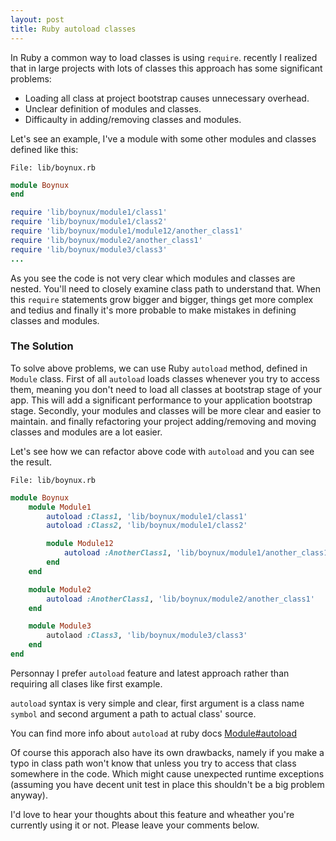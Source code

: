 ```yaml
---
layout: post
title: Ruby autoload classes
---
```


In Ruby a common way to load classes is using `require`. recently I realized that in large projects with lots of classes this approach has some significant problems:

*   Loading all class at project bootstrap causes unnecessary overhead.
*   Unclear definition of modules and classes.
*   Difficaulty in adding/removing classes and modules.

<div class="ads">
<!-- Responsive Display -->
<ins class="adsbygoogle adslot_1"
     style="display:block"
     data-ad-client="ca-pub-7360583392867579"
     data-ad-slot="4587256441"
     data-ad-format="horizontal"></ins>
<script>
(adsbygoogle = window.adsbygoogle || []).push({});
</script>
</div>

Let's see an example, I've a module with some other modules and classes defined like this:

`File: lib/boynux.rb`

```ruby
module Boynux
end

require 'lib/boynux/module1/class1'
require 'lib/boynux/module1/class2'
require 'lib/boynux/module1/module12/another_class1'
require 'lib/boynux/module2/another_class1'
require 'lib/boynux/module3/class3'
...
```

As you see the code is not very clear which modules and classes are nested. You'll need to closely examine class path to understand that. When this `require` statements grow bigger and bigger, things get more complex and tedius and finally it's more probable to make mistakes in defining classes and modules.

### The Solution

To solve above problems, we can use Ruby `autoload` method, defined in `Module` class. First of all `autoload` loads classes whenever you try to access them, meaning you don't need to load all classes at bootstrap stage of your app. This will add a significant performance to your application bootstrap stage. Secondly, your modules and classes will be more clear and easier to maintain. and finally refactoring your project adding/removing and moving classes and modules are a lot easier.

<div class="ads">
    <!-- Responsive Display -->
    <ins class="adsbygoogle adslot_1"
         style="display:block"
         data-ad-client="ca-pub-7360583392867579"
         data-ad-slot="4587256441"
         data-ad-format="rectangle"></ins>
    <script>
    (adsbygoogle = window.adsbygoogle || []).push({});
    </script>
</div>

Let's see how we can refactor above code with `autoload` and you can see the result.

`File: lib/boynux.rb`

```ruby
module Boynux
    module Module1
        autoload :Class1, 'lib/boynux/module1/class1'
        autoload :Class2, 'lib/boynux/module1/class2'

        module Module12
            autoload :AnotherClass1, 'lib/boynux/module1/another_class1'
        end
    end

    module Module2
        autoload :AnotherClass1, 'lib/boynux/module2/another_class1'
    end

    module Module3
        autolaod :Class3, 'lib/boynux/module3/class3'
    end
end
```

Personnay I prefer `autoload` feature and latest approach rather than requiring all clases like first example.

`autoload` syntax is very simple and clear, first argument is a class name `symbol` and second argument a path to actual class' source.

You can find more info about `autoload` at ruby docs [Module#autoload](http://ruby-doc.org/core-2.1.0/Module.html#method-i-autoload)

Of course this apporach also have its own drawbacks, namely if you make a typo in class path won't know that unless you try to access that class somewhere in the code. Which might cause unexpected runtime exceptions (assuming you have decent unit test in place this shouldn't be a big problem anyway).

I'd love to hear your thoughts about this feature and wheather you're currently using it or not.  Please leave your comments below.
